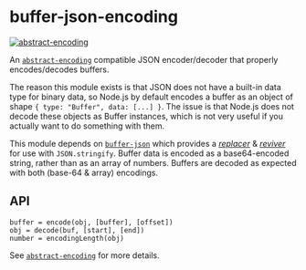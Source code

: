 # buffer-json-encoding

[![abstract-encoding](https://img.shields.io/badge/abstract--encoding-compliant-brightgreen.svg?style=flat)](https://github.com/mafintosh/abstract-encoding)

An [`abstract-encoding`](https://github.com/mafintosh/abstract-encoding) compatible JSON encoder/decoder that properly encodes/decodes buffers.

The reason this module exists is that JSON does not have a built-in data type for binary data, so Node.js by default encodes a buffer as an object of shape `{ type: "Buffer", data: [...] }`. The issue is that Node.js does not decode these objects as Buffer instances, which is not very useful if you actually want to do something with them.

This module depends on [`buffer-json`](https://www.npmjs.com/package/buffer-json) which provides a [_replacer_](https://developer.mozilla.org/en-US/docs/Web/JavaScript/Reference/Global_Objects/JSON/stringify#The_replacer_parameter) & [_reviver_](https://developer.mozilla.org/en-US/docs/Web/JavaScript/Reference/Global_Objects/JSON/parse) for use with `JSON.stringify`. Buffer data is encoded as a base64-encoded string, rather than as an array of numbers. Buffers are decoded as expected with both (base-64 & array) encodings.

## API

```
buffer = encode(obj, [buffer], [offset])
obj = decode(buf, [start], [end])
number = encodingLength(obj)
```

See [`abstract-encoding`](https://github.com/mafintosh/abstract-encoding) for more details.

